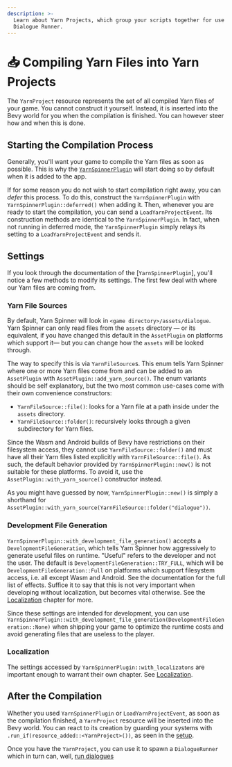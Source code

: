 ```yaml
---
description: >-
  Learn about Yarn Projects, which group your scripts together for use in a
  Dialogue Runner.
---
```


# 📥 Compiling Yarn Files into Yarn Projects

The `YarnProject` resource represents the set of all compiled Yarn files of
your game. You cannot construct it yourself. Instead, it is inserted into the Bevy world for
you when the compilation is finished. You can however steer how and when this is done.

## Starting the Compilation Process

Generally, you'll want your game to compile the Yarn files as soon as possible. This
is why the [`YarnSpinnerPlugin`](setup.md) will start doing so by default when it is added to the app.

If for some reason you do not wish to start compilation right away, you can *defer* this process. To do this,
construct the `YarnSpinnerPlugin` with `YarnSpinnerPlugin::deferred()` when adding it. Then, whenever you are ready
to start the compilation, you can send a `LoadYarnProjectEvent`. Its construction methods are identical to the `YarnSpinnerPlugin`.
In fact, when not running in deferred mode, the `YarnSpinnerPlugin` simply relays its setting to a `LoadYarnProjectEvent` and sends it.

## Settings

If you look through the documentation of the [`YarnSpinnerPlugin`], you'll notice a few methods to modify
its settings. The first few deal with where our Yarn files are coming from.

### Yarn File Sources

By default, Yarn Spinner will look
in `<game directory>/assets/dialogue`. Yarn Spinner can only read files from the `assets` directory
— or its equivalent, if you have changed this default in the `AssetPlugin` on platforms which support it—
but you can change how the `assets` will be looked through.

The way to specify this is via `YarnFileSource`s. This enum tells Yarn Spinner where one or more Yarn files
come from and can be added to an `AssetPlugin` with `AssetPlugin::add_yarn_source()`.
The enum variants should be self explanatory, but the two most common use-cases come with their own convenience constructors:
- `YarnFileSource::file()`: looks for a Yarn file at a path inside under the `assets` directory.
- `YarnFileSource::folder()`: recursively looks through a given subdirectory for Yarn files.

Since the Wasm and Android builds of Bevy have restrictions on their filesystem access,
they cannot use `YarnFileSource::folder()` and must have all their Yarn files listed explicitly with `YarnFileSource::file()`.
As such, the default behavior provided by `YarnSpinnerPlugin::new()` is not suitable for these platforms.
To avoid it, use the `AssetPlugin::with_yarn_source()` constructor instead.

As you might have guessed by now, `YarnSpinnerPlugin::new()` is simply a shorthand for `AssetPlugin::with_yarn_source(YarnFileSource::folder("dialogue"))`.

### Development File Generation

`YarnSpinnerPlugin::with_development_file_generation()` accepts a `DevelopmentFileGeneration`, which tells Yarn Spinner how aggressively to generate useful files on runtime.
"Useful" refers to the developer and not the user. The default is `DevelopmentFileGeneration::TRY_FULL`, which will be `DevelopmentFileGeneration::Full` on platforms which support filesystem access,
i.e. all except Wasm and Android. See the documentation for the full list of effects. Suffice it to say
that this is not very important when developing without localization, but becomes vital otherwise. See the [Localization](localization.md) chapter for more.

Since these settings are intended for development, you can use `YarnSpinnerPlugin::with_development_file_generation(DevelopmentFileGeneration::None)` when shipping your game to optimize the runtime costs and
avoid generating files that are useless to the player.

### Localization

The settings accessed by `YarnSpinnerPlugin::with_localizatons` are important enough to warrant their own chapter. See [Localization](localization.md).

## After the Compilation

Whether you used `YarnSpinnerPlugin` or `LoadYarnProjectEvent`, as soon as the compilation finished, a `YarnProject` resource will be inserted into the Bevy world.
You can react to its creation by guarding your systems with `.run_if(resource_added::<YarnProject>())`, as seen in the [setup](setup.md).

Once you have the `YarnProject`, you can use it to spawn a `DialogueRunner` which in turn can, well, [run dialogues](dialogue_runner.md)
